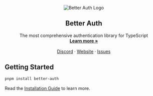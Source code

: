 <p align="center">
  <picture>
    <source srcset="https://github.com/better-auth/better-auth/blob/main/banner-dark.png?raw=true" media="(prefers-color-scheme: dark)">
    <source srcset="https://github.com/better-auth/better-auth/blob/main/banner.png?raw=true" media="(prefers-color-scheme: light)">
    <img src="https://github.com/better-auth/better-auth/blob/main/banner.png?raw=true" alt="Better Auth Logo">
  </picture>
  <h2 align="center">
    Better Auth
  </h2>

  <p align="center">
    The most comprehensive authentication library for TypeScript
    <br />
    <a href="https://better-auth.com"><strong>Learn more »</strong></a>
    <br />
    <br />
    <a href="https://discord.gg/better-auth">Discord</a>
    ·
    <a href="https://better-auth.com">Website</a>
    ·
    <a href="https://github.com/better-auth/better-auth/issues">Issues</a>
  </p>
</p>




## Getting Started

```bash
pnpm install better-auth
```

Read the [Installation Guide](https://better-auth.com/docs/installation) to learn more.
